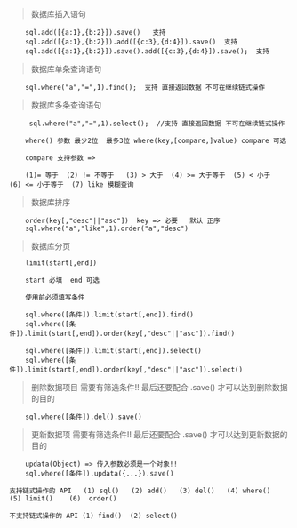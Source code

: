 
				
> 数据库插入语句
```
	sql.add([{a:1},{b:2}]).save()	支持
	sql.add([{a:1},{b:2}]).add([{c:3},{d:4}]).save()  支持
	sql.add([{a:1},{b:2}]).save().add([{c:3},{d:4}]).save();  支持
```
> 数据库单条查询语句
```
	sql.where("a","=",1).find();  支持 直接返回数据 不可在继续链式操作
```
> 数据库多条查询语句
```
	 sql.where("a","=",1).select();  //支持 直接返回数据 不可在继续链式操作

	where() 参数 最少2位  最多3位 where(key,[compare,]value) compare 可选

	compare 支持参数 =>    

	(1)= 等于  (2) != 不等于   (3) > 大于  (4) >= 大于等于  (5) < 小于  (6) <= 小于等于  (7) like 模糊查询
```	
> 数据库排序
```
	order(key[,"desc"||"asc"])  key => 必要   默认 正序
	sql.where("a","like",1).order("a","desc")
```
> 数据库分页
```
	limit(start[,end]) 

	start 必填  end 可选

	使用前必须填写条件

	sql.where([条件]).limit(start[,end]).find()
	sql.where([条件]).limit(start[,end]).order(key[,"desc"||"asc"]).find()

	sql.where([条件]).limit(start[,end]).select()
	sql.where([条件]).limit(start[,end]).order(key[,"desc"||"asc"]).select()
```

> 删除数据项目 需要有筛选条件!! 最后还要配合 .save() 才可以达到删除数据的目的
```
	sql.where([条件]).del().save()
```
> 更新数据项  需要有筛选条件!! 最后还要配合 .save() 才可以达到更新数据的目的
```
	updata(Object) => 传入参数必须是一个对象!!
	sql.where([条件]).updata({...}).save()
```


	支持链式操作的 API   (1) sql()   (2) add()   (3) del()   (4) where()  (5) limit()    (6)  order()

	不支持链式操作的 API (1) find()  (2) select() 
